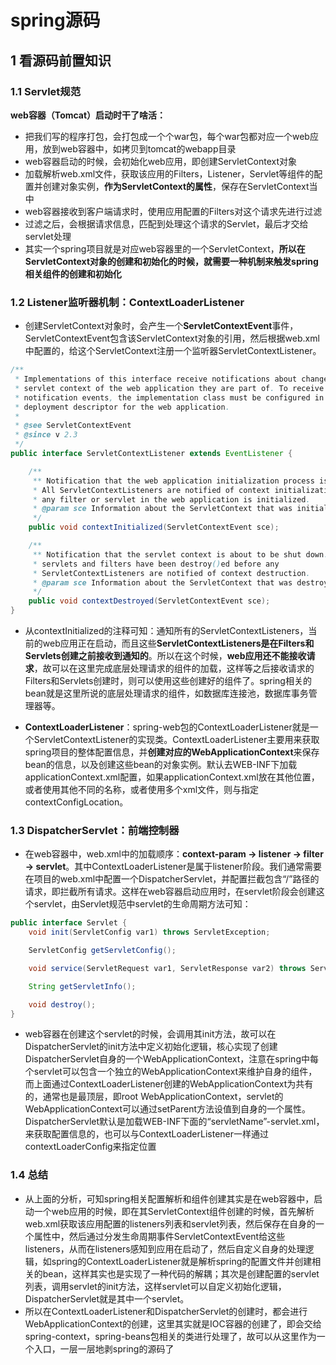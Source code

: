 # spring源码

## 1 看源码前置知识

### 1.1 Servlet规范

**web容器（Tomcat）启动时干了啥活：**

- 把我们写的程序打包，会打包成一个个war包，每个war包都对应一个web应用，放到web容器中，如拷贝到tomcat的webapp目录
- web容器启动的时候，会初始化web应用，即创建ServletContext对象
- 加载解析web.xml文件，获取该应用的Filters，Listener，Servlet等组件的配置并创建对象实例，**作为ServletContext的属性**，保存在ServletContext当中
- web容器接收到客户端请求时，使用应用配置的Filters对这个请求先进行过滤
- 过滤之后，会根据请求信息，匹配到处理这个请求的Servlet，最后才交给servlet处理
- 其实一个spring项目就是对应web容器里的一个ServletContext，**所以在ServletContext对象的创建和初始化的时候，就需要一种机制来触发spring相关组件的创建和初始化**

### 1.2 Listener监听器机制：ContextLoaderListener

- 创建ServletContext对象时，会产生一个**ServletContextEvent**事件，ServletContextEvent包含该ServletContext对象的引用，然后根据web.xml中配置的，给这个ServletContext注册一个监听器ServletContextListener。

```java
/**
 * Implementations of this interface receive notifications about changes to the
 * servlet context of the web application they are part of. To receive
 * notification events, the implementation class must be configured in the
 * deployment descriptor for the web application.
 *
 * @see ServletContextEvent
 * @since v 2.3
 */
public interface ServletContextListener extends EventListener {

    /**
     ** Notification that the web application initialization process is starting.
     * All ServletContextListeners are notified of context initialization before
     * any filter or servlet in the web application is initialized.
     * @param sce Information about the ServletContext that was initialized
     */
    public void contextInitialized(ServletContextEvent sce);

    /**
     ** Notification that the servlet context is about to be shut down. All
     * servlets and filters have been destroy()ed before any
     * ServletContextListeners are notified of context destruction.
     * @param sce Information about the ServletContext that was destroyed
     */
    public void contextDestroyed(ServletContextEvent sce);
}
```

- 从contextInitialized的注释可知：通知所有的ServletContextListeners，当前的web应用正在启动，而且这些**ServletContextListeners是在Filters和Servlets创建之前接收到通知的**。所以在这个时候，**web应用还不能接收请求**，故可以在这里完成底层处理请求的组件的加载，这样等之后接收请求的Filters和Servlets创建时，则可以使用这些创建好的组件了。spring相关的bean就是这里所说的底层处理请求的组件，如数据库连接池，数据库事务管理器等。

- **ContextLoaderListener**：spring-web包的ContextLoaderListener就是一个ServletContextListener的实现类。ContextLoaderListener主要用来获取spring项目的整体配置信息，并**创建对应的WebApplicationContext**来保存bean的信息，以及创建这些bean的对象实例。默认去WEB-INF下加载applicationContext.xml配置，如果applicationContext.xml放在其他位置，或者使用其他不同的名称，或者使用多个xml文件，则与指定contextConfigLocation。

### 1.3 DispatcherServlet：前端控制器

- 在web容器中，web.xml中的加载顺序：**context-param -> listener -> filter -> servlet**。其中ContextLoaderListener是属于listener阶段。我们通常需要在项目的web.xml中配置一个DispatcherServlet，并配置拦截包含“/”路径的请求，即拦截所有请求。这样在web容器启动应用时，在servlet阶段会创建这个servlet，由Servlet规范中servlet的生命周期方法可知：

```java
public interface Servlet {
    void init(ServletConfig var1) throws ServletException;

    ServletConfig getServletConfig();

    void service(ServletRequest var1, ServletResponse var2) throws ServletException, IOException;

    String getServletInfo();

    void destroy();
}
```

- web容器在创建这个servlet的时候，会调用其init方法，故可以在DispatcherServlet的init方法中定义初始化逻辑，核心实现了创建DispatcherServlet自身的一个WebApplicationContext，注意在spring中每个servlet可以包含一个独立的WebApplicationContext来维护自身的组件，而上面通过ContextLoaderListener创建的WebApplicationContext为共有的，通常也是最顶层，即root WebApplicationContext，servlet的WebApplicationContext可以通过setParent方法设值到自身的一个属性。DispatcherServlet默认是加载WEB-INF下面的“servletName”-servlet.xml，来获取配置信息的，也可以与ContextLoaderListener一样通过contextLoaderConfig来指定位置

### 1.4 总结

- 从上面的分析，可知spring相关配置解析和组件创建其实是在web容器中，启动一个web应用的时候，即在其ServletContext组件创建的时候，首先解析web.xml获取该应用配置的listeners列表和servlet列表，然后保存在自身的一个属性中，然后通过分发生命周期事件ServletContextEvent给这些listeners，从而在listeners感知到应用在启动了，然后自定义自身的处理逻辑，如spring的ContextLoaderListener就是解析spring的配置文件并创建相关的bean，这样其实也是实现了一种代码的解耦；其次是创建配置的servlet列表，调用servlet的init方法，这样servlet可以自定义初始化逻辑，DispatcherServlet就是其中一个servlet。
- 所以在ContextLoaderListener和DispatcherServlet的创建时，都会进行WebApplicationContext的创建，这里其实就是IOC容器的创建了，即会交给spring-context，spring-beans包相关的类进行处理了，故可以从这里作为一个入口，一层一层地剥spring的源码了